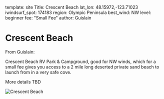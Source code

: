 template: site
Title: Crescent Beach
lat_lon: 48.15972,-123.71023
iwindsurf_spot: 174183
region: Olympic Peninsula
best_wind: NW
level: beginner
fee: "Small Fee"
author: Guislain

# Crescent Beach

From Guislain:

Crescent Beach RV Park & Campground, good for NW winds, which for a small fee gives you access to a 2 mile long deserted private sand beach to launch from in a very safe cove.

More details TBD

![Crescent Beach](/images/crescent_beach.png)
